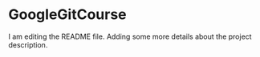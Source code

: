 
# GoogleGitCourse
I am editing the README file. 
Adding some more details about the project description.
